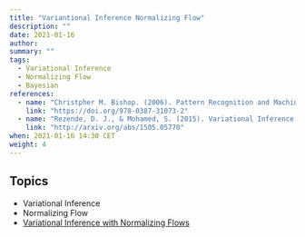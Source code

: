 ```yaml
---
title: "Variantional Inference Normalizing Flow"
description: ""
date: 2021-01-16
author:
summary: ""
tags:
  - Variational Inference
  - Normalizing Flow
  - Bayesian
references:
  - name: "Christpher M. Bishop. (2006). Pattern Recognition and Machine Learning."
    link: "https://doi.org/978-0387-31073-2"
  - name: "Rezende, D. J., & Mohamed, S. (2015). Variational Inference with Normalizing Flows."
    link: "http://arxiv.org/abs/1505.05770"
when: 2021-01-16 14:30 CET
weight: 4
---
```


## Topics

- Variational Inference
- Normalizing Flow
- [Variational Inference with Normalizing Flows](https://arxiv.org/abs/1505.05770)
